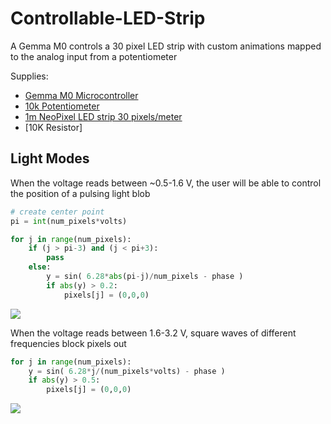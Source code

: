 # Controllable-LED-Strip
A Gemma M0 controls a 30 pixel LED strip with custom animations mapped to the analog input from a potentiometer

Supplies:
  - [Gemma M0 Microcontroller](https://www.adafruit.com/product/3501)
  - [10k Potentiometer](https://www.adafruit.com/product/562?gclid=Cj0KCQjw2efrBRD3ARIsAEnt0eiVpuXrk4T1edEbNSqT1RYbQBknHH4lBoS_mDyq1fyyc574SFwEtukaAsoFEALw_wcB)
  - [1m NeoPixel LED strip 30 pixels/meter](https://www.adafruit.com/product/2954?length=1)
  - [10K Resistor]


## Light Modes

When the voltage reads between ~0.5-1.6 V, the user will be able to control the position of a pulsing light blob
```python
# create center point
pi = int(num_pixels*volts)

for j in range(num_pixels):
    if (j > pi-3) and (j < pi+3):
        pass
    else:
        y = sin( 6.28*abs(pi-j)/num_pixels - phase )
        if abs(y) > 0.2:
            pixels[j] = (0,0,0)
```

![](user_animation.gif)

When the voltage reads between 1.6-3.2 V, square waves of different frequencies block pixels out 
```python
for j in range(num_pixels):
    y = sin( 6.28*j/(num_pixels*volts) - phase )
    if abs(y) > 0.5:
        pixels[j] = (0,0,0)
```
![](led_animation.gif)